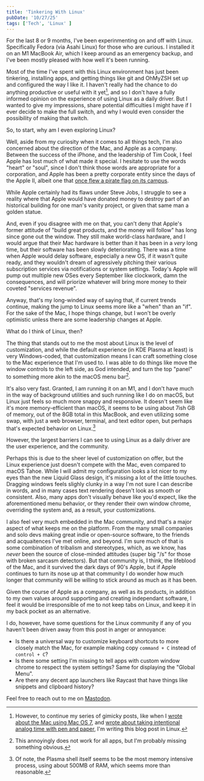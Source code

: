 ```yaml
---
title: 'Tinkering With Linux'
pubDate: '10/27/25'
tags: ['Tech', 'Linux' ]
---
```


For the last 8 or 9 months, I've been experinmenting on and off with Linux. Specifically Fedora (via Asahi Linux) for those who are curious. I installed it on an M1 MacBook Air, which I keep around as an emergency backup, and I've been mostly pleased with how well it's been running.

Most of the time I've spent with this Linux environment has just been tinkering, installing apps, and getting things like git and OhMyZSH set up and configured the way I like it. I haven't really had the chance to do anything productive or useful with it yet[^1], and so I don't have a fully informed opinion on the experience of using Linux as a daily driver. But I wanted to give my impressions, share potential difficulties I might have if I ever decide to make the full switch, and why I would even consider the possibility of making that switch.

So, to start, why am I even exploring Linux?

Well, aside from my curiosity when it comes to all things tech, I'm also concerned about the direction of the Mac, and Apple as a company. Between the success of the iPhone, and the leadership of Tim Cook, I feel Apple has lost much of what made it special. I hesitate to use the words "heart" or "soul", since I don't think those words are appropriate for a corporation, and Apple has been a pretty corporate entity since the days of the Apple II, albeit one that [once flew a pirate flag on its campus](https://www.folklore.org/Pirate_Flag.html?sort=date?sort=date).

While Apple certainly had its flaws under Steve Jobs, I struggle to see a reality where that Apple would have donated money to destroy part of an historical building for one man's vanity project, or given that same man a golden statue.

And, even if you disagree with me on that, you can't deny that Apple's former attitude of "build great products, and the money will follow" has long since gone out the window. They still make world-class hardware, and I would argue that their Mac hardware is better than it has been in a _very_ long time, but their software has been slowly deteriorating. There was a time when Apple would delay software, especially a new OS, if it wasn't quite ready, and they wouldn't dream of agressively pitching their various subscription services via notifications or system settings. Today's Apple will pump out multiple new OSes every September like clockwork, damn the consequences, and will priorize whatever will bring more money to their coveted "services revenue".

Anyway, that's my long-winded way of saying that, if current trends continue, making the jump to Linux seems more like a "when" than an "if". For the sake of the Mac, I hope things change, but I won't be overly optimistic unless there are some leadership changes at Apple.

What do I think of Linux, then?

The thing that stands out to me the most about Linux is the level of customization, and while the default experience (in KDE Plasma at least) is very Windows-coded, that customization means I can craft something close to the Mac experience that I'm used to. I was able to do things like move the window controls to the left side, as God intended, and turn the top "panel" to something more akin to the macOS menu bar[^2].

It's also very fast. Granted, I am running it on an M1, and I don't have much in the way of background utilities and such running like I do on macOS, but Linux just feels so much more snappy and responsive. It doesn't seem like it's more memory-efficient than macOS, it seems to be using about 7ish GB of memory, out of the 8GB total in this MacBook, and even utilizing some swap, with just a web browser, terminal, and text editor open, but perhaps that's expected behavior on Linux.[^3]

However, the largest barriers I can see to using Linux as a daily driver are the user experience, and the community.

Perhaps this is due to the sheer level of customization on offer, but the Linux experience just doesn't compete with the Mac, even compared to macOS Tahoe. While I will admit my configuration looks a lot nicer to my eyes than the new Liquid Glass design, it's missing a lot of the little touches. Dragging windows feels slighly clunky in a way I'm not sure I can describe in words, and in many cases text rendering doesn't look as smooth or consistent. Also, many apps don't visually behave like you'd expect, like the aforementioned menu behavior, or they render their own window chrome, overriding the system and, as a result, your customizations.

I also feel very much embedded in the Mac community, and that's a major aspect of what keeps me on the platform. From the many small companies and solo devs making great indie or open-source software, to the friends and acquaitences I've met online, and beyond. I'm sure much of that is some combination of tribalism and stereotypes, which, as we know, has _never_ been the source of close-minded attitudes (super big "/s" for those with broken sarcasm detectors). But that community is, I think, the lifeblood of the Mac, and it survived the dark days of 90's Apple, but if Apple continues to turn its nose up at that community I do wonder how much longer that community will be willing to stick around as much as it has been.

Given the course of Apple as a company, as well as its products, in addition to my own values around supporting and creating independant software, I feel it would be irresponsible of me to not keep tabs on Linux, and keep it in my back pocket as an alternative.

I do, however, have some questions for the Linux community if any of you haven't been driven away from this post in anger or annoyance:

- Is there a universal way to customize keyboard shortcuts to more closely match the Mac, for example making copy `command + C` instead of `control + C`?
- Is there some setting I'm missing to tell apps with custom window chrome to respect the system settings? Same for displaying the "Global Menu".
- Are there any decent app launchers like Raycast that have things like snippets and clipboard history?

Feel free to reach out to me on [Mastodon](https://mastodon.social/@ghalldev).

[^1]: However, to continue my series of gimicky posts, like when I [wrote about the Mac using Mac OS 7](/blog/2024/ramblings-on-the-macintosh), and [wrote about taking intentional analog time with pen and paper](/blog/2025/intentional-analog-time), I'm writing this blog post in Linux.
[^2]: This annoyingly does not work for all apps, but I'm probably missing something obvious.
[^3]: Of note, the Plasma shell itself seems to be the most memory intensive process, using about 500MB of RAM, which seems more than reasonable.
